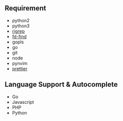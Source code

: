 ## Requirement
- python2
- python3 
- [rigrep](https://github.com/BurntSushi/ripgrep) 
- [fd-find](https://github.com/sharkdp/fd#installation)
- gopls
- go
- git
- node
- pynvim
- [prettier](https://prettier.io/)

## Language Support & Autocomplete
- Go
- Javascript
- PHP
- Python
